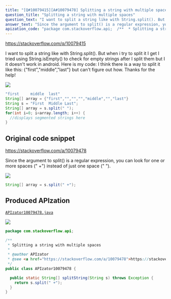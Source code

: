 ```yaml
---
title: "[Q#10079415][A#10079478] Splitting a string with multiple spaces"
question_title: "Splitting a string with multiple spaces"
question_text: "I want to split a string like with String.split(). But when i try to split it I get I tried using String.isEmpty() to check for empty strings after I split them but I it doesn't work in android.  Here is my code: I think there is a way to split it like this: {\"first\",\"middle\",\"last\"} but can't figure out how. Thanks for the help!"
answer_text: "Since the argument to split() is a regular expression, you can look for one or more spaces (\" +\") instead of just one space (\" \")."
apization_code: "package com.stackoverflow.api;  /**  * Splitting a string with multiple spaces  *  * @author APIzator  * @see <a href=\"https://stackoverflow.com/a/10079478\">https://stackoverflow.com/a/10079478</a>  */ public class APIzator10079478 {    public static String[] splitString(String s) throws Exception {     return s.split(\" +\");   } }"
---
```


https://stackoverflow.com/q/10079415

I want to split a string like
with String.split(). But when i try to split it I get
I tried using String.isEmpty() to check for empty strings after I split them but I it doesn&#x27;t work in android.  Here is my code:
I think there is a way to split it like this: {&quot;first&quot;,&quot;middle&quot;,&quot;last&quot;} but can&#x27;t figure out how.
Thanks for the help!


<div class="code-logo"><img src="/stackoverflow.png" /></div>

```java
"first     middle  last"
String[] array = {"first","","","","middle","","last"}
String s = "First  Middle Last";
String[] array = s.split(" ");
for(int i=0; i<array.length; i++) {
  //displays segmented strings here
}
```


## Original code snippet

https://stackoverflow.com/a/10079478

Since the argument to split() is a regular expression, you can look for one or more spaces (&quot; +&quot;) instead of just one space (&quot; &quot;).

<div class="code-logo"><img src="/stackoverflow.png" /></div>

```java
String[] array = s.split(" +");
```

## Produced APIzation

[`APIzator10079478.java`](https://github.com/pasqualesalza/apization/raw/main/data/search/APIzator10079478.java)

<div class="code-logo"><img src="/apizator.png" /></div>

```java
package com.stackoverflow.api;

/**
 * Splitting a string with multiple spaces
 *
 * @author APIzator
 * @see <a href="https://stackoverflow.com/a/10079478">https://stackoverflow.com/a/10079478</a>
 */
public class APIzator10079478 {

  public static String[] splitString(String s) throws Exception {
    return s.split(" +");
  }
}

```